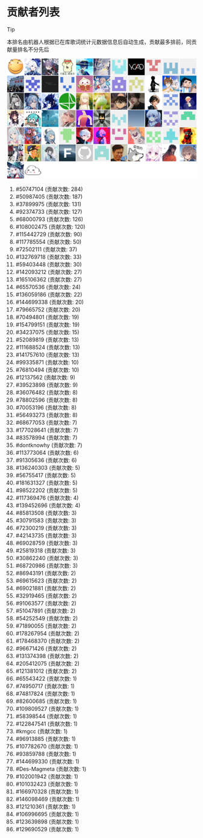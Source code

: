 # 贡献者列表

> [!TIP]
> 本排名由机器人根据已在库歌词统计元数据信息后自动生成，贡献最多排前，同贡献量排名不分先后

![贡献者头像画廊](./CONTRIBUTORS.svg)

1. #50747104 (贡献次数: 284)
2. #50987405 (贡献次数: 187)
3. #37899975 (贡献次数: 131)
4. #92374733 (贡献次数: 127)
5. #68000793 (贡献次数: 126)
6. #108002475 (贡献次数: 120)
7. #115442729 (贡献次数: 90)
8. #117785554 (贡献次数: 50)
9. #72502111 (贡献次数: 37)
10. #132769718 (贡献次数: 33)
11. #59403448 (贡献次数: 30)
12. #142093212 (贡献次数: 27)
13. #165106362 (贡献次数: 27)
14. #65570536 (贡献次数: 24)
15. #136059186 (贡献次数: 22)
16. #144699338 (贡献次数: 20)
17. #79665752 (贡献次数: 20)
18. #70494801 (贡献次数: 19)
19. #154799151 (贡献次数: 19)
20. #34237075 (贡献次数: 15)
21. #52089819 (贡献次数: 13)
22. #111688524 (贡献次数: 13)
23. #141757610 (贡献次数: 13)
24. #99335871 (贡献次数: 10)
25. #76810494 (贡献次数: 10)
26. #12137562 (贡献次数: 9)
27. #39523898 (贡献次数: 9)
28. #36076482 (贡献次数: 8)
29. #78802596 (贡献次数: 8)
30. #70053196 (贡献次数: 8)
31. #56493273 (贡献次数: 8)
32. #68677053 (贡献次数: 7)
33. #177028641 (贡献次数: 7)
34. #83578994 (贡献次数: 7)
35. #dontknowhy (贡献次数: 7)
36. #113773064 (贡献次数: 6)
37. #91305636 (贡献次数: 6)
38. #136240303 (贡献次数: 5)
39. #56755417 (贡献次数: 5)
40. #181631327 (贡献次数: 5)
41. #98522202 (贡献次数: 5)
42. #117369476 (贡献次数: 4)
43. #139452696 (贡献次数: 4)
44. #85813508 (贡献次数: 3)
45. #30791583 (贡献次数: 3)
46. #72300219 (贡献次数: 3)
47. #42143735 (贡献次数: 3)
48. #69028759 (贡献次数: 3)
49. #25819318 (贡献次数: 3)
50. #30862240 (贡献次数: 3)
51. #68720986 (贡献次数: 3)
52. #86943191 (贡献次数: 2)
53. #69615623 (贡献次数: 2)
54. #69021881 (贡献次数: 2)
55. #32919465 (贡献次数: 2)
56. #91063577 (贡献次数: 2)
57. #51047891 (贡献次数: 2)
58. #54252549 (贡献次数: 2)
59. #71890055 (贡献次数: 2)
60. #178267954 (贡献次数: 2)
61. #178468370 (贡献次数: 2)
62. #96671426 (贡献次数: 2)
63. #131374398 (贡献次数: 2)
64. #205412075 (贡献次数: 2)
65. #121381012 (贡献次数: 2)
66. #65543422 (贡献次数: 1)
67. #74950717 (贡献次数: 1)
68. #74817824 (贡献次数: 1)
69. #82600685 (贡献次数: 1)
70. #109809527 (贡献次数: 1)
71. #58398544 (贡献次数: 1)
72. #122847541 (贡献次数: 1)
73. #kmgcc (贡献次数: 1)
74. #96913885 (贡献次数: 1)
75. #107782670 (贡献次数: 1)
76. #93859788 (贡献次数: 1)
77. #144699330 (贡献次数: 1)
78. #Des-Magmeta (贡献次数: 1)
79. #102001942 (贡献次数: 1)
80. #101032423 (贡献次数: 1)
81. #166970328 (贡献次数: 1)
82. #146098469 (贡献次数: 1)
83. #121210361 (贡献次数: 1)
84. #106996695 (贡献次数: 1)
85. #123639898 (贡献次数: 1)
86. #129690529 (贡献次数: 1)
